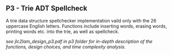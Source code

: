 
## P3 - Trie ADT Spellcheck
A trie data structure spellchecker implementation vaild only with the 26 uppercase English letters. Functions include inserting words, erasing words, printing words etc. into the trie, as well as spellcheck.

_see jlc2lam_design_p3.pdf in p3 folder for in-depth description of the functions, design choices, and time complexity analysis._
